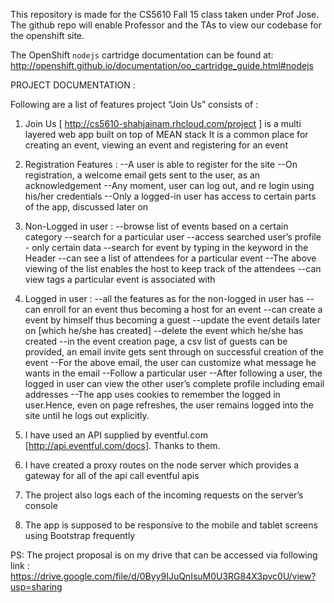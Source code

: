 This repository is made for the CS5610 Fall 15 class taken under Prof Jose.
The github repo will enable Professor and the TAs to view our codebase for the openshift site.

The OpenShift `nodejs` cartridge documentation can be found at:
http://openshift.github.io/documentation/oo_cartridge_guide.html#nodejs

PROJECT DOCUMENTATION : 

Following are a list of features project “Join Us” consists of : 
1) Join Us [ http://cs5610-shahjainam.rhcloud.com/project ] is a multi layered web app built on top of MEAN stack 
It is a common place for creating an event, viewing an event and registering for an event

2) Registration Features :
--A user is able to register for the site
--On registration, a welcome email gets sent to the user, as an acknowledgement 
--Any moment, user can log out, and re login using his/her credentials
--Only a logged-in user has access to certain parts of the app, discussed later on 

3) Non-Logged in user :
--browse list of events based on a certain category
--search for a particular user
--access searched user’s profile - only certain data
--search for event by typing in the keyword in the Header
--can see a list of attendees for a particular event
--The above viewing of the list enables the host to keep track of the attendees
--can view tags a particular event is associated with

4) Logged in user :
--all the features as for the non-logged in user has
--can enroll for an event thus becoming a host for an event
--can create a event by himself thus becoming a guest
--update the event details later on [which he/she has created]
--delete the event which he/she has created
--in the event creation page, a csv list of guests can be provided, an email invite gets sent through on successful creation of the event
--For the above email, the user can customize what message he wants in the email
--Follow a particular user
--After following a user, the logged in user can view the other user’s complete profile including email addresses
--The app uses cookies  to remember the logged in user.Hence, even on page refreshes, the user remains logged into the site until he logs out explicitly.

5) I have used an API supplied by eventful.com [http://api.eventful.com/docs]. Thanks to them.

6) I have created a proxy routes on the node server which provides a gateway for all of the api call eventful apis

7) The project also logs each of the incoming requests on the server’s console

8) The app is supposed to be responsive to the mobile and tablet screens using Bootstrap frequently


PS: The project proposal is on my drive that can be accessed via following link : 
https://drive.google.com/file/d/0Byy9IJuQnIsuM0U3RG84X3pvc0U/view?usp=sharing

